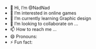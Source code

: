 - 👋 Hi, I’m @NadNad
- 👀 I’m interested in online games
- 🌱 I’m currently learning Graphic design
- 💞️ I’m looking to collaborate on ...
- 📫 How to reach me ...
- 😄 Pronouns: 
- ⚡ Fun fact: 

<!---
NadNad-z/NadNad-z is a ✨ special ✨ repository because its `README.md` (this file) appears on your GitHub profile.
You can click the Preview link to take a look at your changes.
--->
